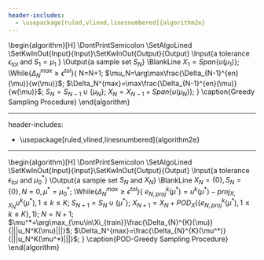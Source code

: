 ```yaml
---
header-includes:
  - \usepackage[ruled,vlined,linesnumbered]{algorithm2e}
---
```

\begin{algorithm}[H]
\DontPrintSemicolon
\SetAlgoLined
\SetKwInOut{Input}{Input}\SetKwInOut{Output}{Output}
\Input{a tolerance $\epsilon_{tol}$ and $S_1=\mu_1$  }
\Output{a sample set $S_N$}
\BlankLine
$X_1=Span \{u(\mu_1)\}$\;
\While{$\Delta_{N}^{max}\ge \epsilon^{tol}$}{
    N=N+1\;
    $\mu_N=\arg\max\frac{\Delta_{N-1}^{en}(\mu)}{w(\mu)}$\;
    $\Delta_N^{max}=\max\frac{\Delta_{N-1}^{en}(\mu)}{w(\mu)}$\;
    $S_N=S_{N-1}\cup\{\mu_N\}$\;
    $X_N=X_{N-1}+Span \{u(\mu_N)\}$\;
}
\caption{Greedy Sampling Procedure}
\end{algorithm} 

---
header-includes:
  - \usepackage[ruled,vlined,linesnumbered]{algorithm2e}
---
\begin{algorithm}[H]
\DontPrintSemicolon
\SetAlgoLined
\SetKwInOut{Input}{Input}\SetKwInOut{Output}{Output}
\Input{a tolerance $\epsilon_{tol}$ and $\mu_0^*$}
\Output{a sample set $S_N$ and $X_N$}
\BlankLine
$X_N=\{0\}, S_N=\{0\},N=0, \mu^*=\mu_0^*$\;
\While{$\Delta_{N}^{max}\ge \epsilon^{tol}$}{
    $e_{N,proj}^k(\mu^*)=u^k(\mu^*)-proj_{X,X_N}u^k(\mu^*), 1\le k\le K$\;
    $S_{N+1}=S_{N}\cup\{\mu^*\}$\;
    $X_{N+1}=X_N+POD_X(\{e_{N,proj}^k(\mu^*), 1\le k\le K\},1)$\;
    $N=N+1$\;
    $\mu^*=\arg\max_{\mu\in\Xi_{train}}\frac{\Delta_{N}^{K}(\mu)}{|||u_N^K(\mu)|||}$\;
    $\Delta_N^{max}=\frac{\Delta_{N}^{K}(\mu^*)}{|||u_N^K(\mu^*)|||}$\;
}
\caption{POD-Greedy Sampling Procedure}
\end{algorithm} 